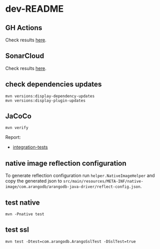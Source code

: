 # dev-README

## GH Actions
Check results [here](https://github.com/arangodb/arangodb-java-driver/actions).

## SonarCloud
Check results [here](https://sonarcloud.io/project/overview?id=arangodb_arangodb-java-driver).

## check dependencies updates
```shell
mvn versions:display-dependency-updates
mvn versions:display-plugin-updates
```

## JaCoCo
```shell
mvn verify
```
Report:
- [integration-tests](target/site/jacoco/index.html)


## native image reflection configuration

To generate reflection configuration run `helper.NativeImageHelper` and copy the generated json to `src/main/resources/META-INF/native-image/com.arangodb/arangodb-java-driver/reflect-config.json`.


## test native

```shell
mvn -Pnative test
```

## test ssl

```shell
mvn test -Dtest=com.arangodb.ArangoSslTest -DSslTest=true
```
